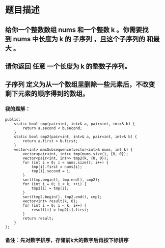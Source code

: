 # 题目描述
## 给你一个整数数组 nums 和一个整数 k 。你需要找到 nums 中长度为 k 的 子序列 ，且这个子序列的 和最大 。
## 请你返回 任意 一个长度为 k 的整数子序列。
## 子序列 定义为从一个数组里删除一些元素后，不改变剩下元素的顺序得到的数组。
### 我的题解：
```class Solution {
public:
    static bool cmp(pair<int, int>& a, pair<int, int>& b) {
        return a.second < b.second;
    }
    static bool cmp2(pair<int, int>& a, pair<int, int>& b) {
        return a.first > b.first;
    }
    vector<int> maxSubsequence(vector<int>& nums, int k) {
        vector<pair<int, int>> tmp(nums.size(), {0, 0});
        vector<pair<int, int>> tmp2(k, {0, 0});
        for (int i = 0; i < nums.size(); i++) {
            tmp[i].first = nums[i];
            tmp[i].second = i;
        }
        sort(tmp.begin(), tmp.end(), cmp2);
        for (int i = 0; i < k; ++i) {
            tmp2[i] = tmp[i];
        }
        sort(tmp2.begin(), tmp2.end(), cmp);
        vector<int> result(k, 0);
        for (int i = 0; i < k; i++) {
            result[i] = tmp2[i].first;
        }
        return result;
    }
};
```
### **备注**：先对数字排序，存储前k大的数字后再按下标排序